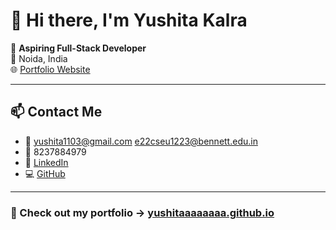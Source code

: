 # 👋 Hi there, I'm Yushita Kalra

🎯 **Aspiring Full-Stack Developer**  
📍 Noida, India  
🌐 [Portfolio Website](https://yushitaaaaaaaa.github.io/)

---

## 📫 Contact Me
- 📧 yushita1103@gmail.com e22cseu1223@bennett.edu.in  
- 📱 8237884979  
- 💼 [LinkedIn](https://www.linkedin.com/in/yushita-kalra-07914825b/)   
- 💻 [GitHub](https://github.com/yushitaaaaaaaa)

---

### 🚀 Check out my portfolio → [yushitaaaaaaaa.github.io](https://yushitaaaaaaaa.github.io/)
